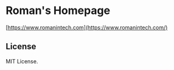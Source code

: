 # Roman's Homepage

[https://www.romanintech.com](https://www.romanintech.com/)

## License

MIT License.
